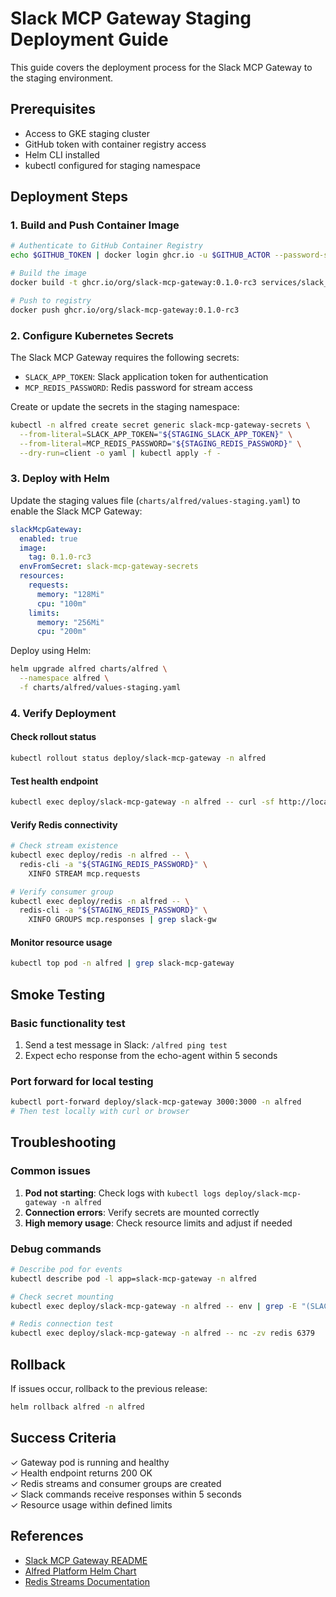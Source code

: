 # Slack MCP Gateway Staging Deployment Guide

This guide covers the deployment process for the Slack MCP Gateway to the staging environment.

## Prerequisites

- Access to GKE staging cluster
- GitHub token with container registry access
- Helm CLI installed
- kubectl configured for staging namespace

## Deployment Steps

### 1. Build and Push Container Image

```bash
# Authenticate to GitHub Container Registry
echo $GITHUB_TOKEN | docker login ghcr.io -u $GITHUB_ACTOR --password-stdin

# Build the image
docker build -t ghcr.io/org/slack-mcp-gateway:0.1.0-rc3 services/slack_mcp_gateway

# Push to registry
docker push ghcr.io/org/slack-mcp-gateway:0.1.0-rc3
```

### 2. Configure Kubernetes Secrets

The Slack MCP Gateway requires the following secrets:
- `SLACK_APP_TOKEN`: Slack application token for authentication
- `MCP_REDIS_PASSWORD`: Redis password for stream access

Create or update the secrets in the staging namespace:

```bash
kubectl -n alfred create secret generic slack-mcp-gateway-secrets \
  --from-literal=SLACK_APP_TOKEN="${STAGING_SLACK_APP_TOKEN}" \
  --from-literal=MCP_REDIS_PASSWORD="${STAGING_REDIS_PASSWORD}" \
  --dry-run=client -o yaml | kubectl apply -f -
```

### 3. Deploy with Helm

Update the staging values file (`charts/alfred/values-staging.yaml`) to enable the Slack MCP Gateway:

```yaml
slackMcpGateway:
  enabled: true
  image:
    tag: 0.1.0-rc3
  envFromSecret: slack-mcp-gateway-secrets
  resources:
    requests:
      memory: "128Mi"
      cpu: "100m"
    limits:
      memory: "256Mi"
      cpu: "200m"
```

Deploy using Helm:

```bash
helm upgrade alfred charts/alfred \
  --namespace alfred \
  -f charts/alfred/values-staging.yaml
```

### 4. Verify Deployment

#### Check rollout status
```bash
kubectl rollout status deploy/slack-mcp-gateway -n alfred
```

#### Test health endpoint
```bash
kubectl exec deploy/slack-mcp-gateway -n alfred -- curl -sf http://localhost:3000/health
```

#### Verify Redis connectivity
```bash
# Check stream existence
kubectl exec deploy/redis -n alfred -- \
  redis-cli -a "${STAGING_REDIS_PASSWORD}" \
    XINFO STREAM mcp.requests

# Verify consumer group
kubectl exec deploy/redis -n alfred -- \
  redis-cli -a "${STAGING_REDIS_PASSWORD}" \
    XINFO GROUPS mcp.responses | grep slack-gw
```

#### Monitor resource usage
```bash
kubectl top pod -n alfred | grep slack-mcp-gateway
```

## Smoke Testing

### Basic functionality test
1. Send a test message in Slack: `/alfred ping test`
2. Expect echo response from the echo-agent within 5 seconds

### Port forward for local testing
```bash
kubectl port-forward deploy/slack-mcp-gateway 3000:3000 -n alfred
# Then test locally with curl or browser
```

## Troubleshooting

### Common issues

1. **Pod not starting**: Check logs with `kubectl logs deploy/slack-mcp-gateway -n alfred`
2. **Connection errors**: Verify secrets are mounted correctly
3. **High memory usage**: Check resource limits and adjust if needed

### Debug commands
```bash
# Describe pod for events
kubectl describe pod -l app=slack-mcp-gateway -n alfred

# Check secret mounting
kubectl exec deploy/slack-mcp-gateway -n alfred -- env | grep -E "(SLACK|REDIS)"

# Redis connection test
kubectl exec deploy/slack-mcp-gateway -n alfred -- nc -zv redis 6379
```

## Rollback

If issues occur, rollback to the previous release:

```bash
helm rollback alfred -n alfred
```

## Success Criteria

✓ Gateway pod is running and healthy  
✓ Health endpoint returns 200 OK  
✓ Redis streams and consumer groups are created  
✓ Slack commands receive responses within 5 seconds  
✓ Resource usage within defined limits  

## References

- [Slack MCP Gateway README](../../../services/slack_mcp_gateway/README.md)
- [Alfred Platform Helm Chart](../../../charts/alfred/README.md)
- [Redis Streams Documentation](https://redis.io/docs/data-types/streams/)